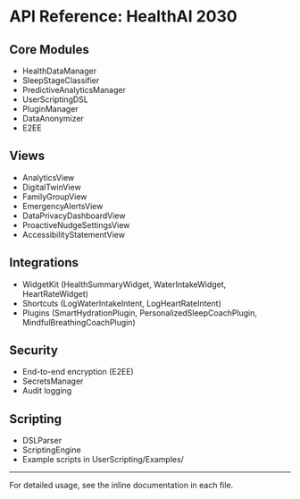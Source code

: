 # API Reference: HealthAI 2030

## Core Modules
- HealthDataManager
- SleepStageClassifier
- PredictiveAnalyticsManager
- UserScriptingDSL
- PluginManager
- DataAnonymizer
- E2EE

## Views
- AnalyticsView
- DigitalTwinView
- FamilyGroupView
- EmergencyAlertsView
- DataPrivacyDashboardView
- ProactiveNudgeSettingsView
- AccessibilityStatementView

## Integrations
- WidgetKit (HealthSummaryWidget, WaterIntakeWidget, HeartRateWidget)
- Shortcuts (LogWaterIntakeIntent, LogHeartRateIntent)
- Plugins (SmartHydrationPlugin, PersonalizedSleepCoachPlugin, MindfulBreathingCoachPlugin)

## Security
- End-to-end encryption (E2EE)
- SecretsManager
- Audit logging

## Scripting
- DSLParser
- ScriptingEngine
- Example scripts in UserScripting/Examples/

---

For detailed usage, see the inline documentation in each file.

